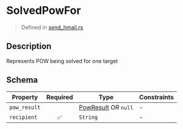 # SolvedPowFor
> Defined in [send_hmail.rs](../../../../../interface/src/interface/routes/native/send_hmail.rs)

## Description
Represents POW being solved for one target

## Schema

| Property | Required | Type | Constraints |
| --- | :---: | --- | --- |
| `pow_result` |    | [PowResult](../../../pow/PowResult.md) *OR* `null` |  -  |
| `recipient` | ✅ | `String` |  -  |


